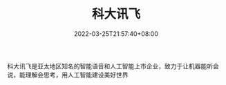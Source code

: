﻿---
weight: 
title: "科大讯飞"
description: "科大讯飞是亚太地区知名的智能语音和人工智能上市企业，致力于让机器能听会说，能理解会思考，用人工智能建设美好世界"
date: 2022-03-25T21:57:40+08:00
lastmod: 2022-03-25T16:45:40+08:00
draft: false
authors: ["Metabd"]
featuredImage: "200.png"
link: "https://www.iflytek.com/index.html"
tags: ["科大讯飞","人工智能"]
categories: ["navigation"]
navigation: ["人工智能"]
lightgallery: true
toc: true
pinned: false
recommend: false
recommend1: false
---
科大讯飞是亚太地区知名的智能语音和人工智能上市企业，致力于让机器能听会说，能理解会思考，用人工智能建设美好世界
